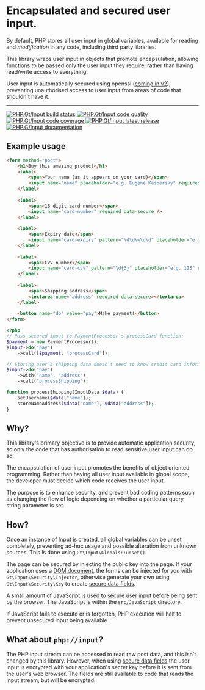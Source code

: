 Encapsulated and secured user input.
====================================

By default, PHP stores all user input in global variables, available for reading and _modification_ in any code, including third party libraries.

This library wraps user input in objects that promote encapsulation, allowing functions to be
passed only the user input they require, rather than having read/write access to everything.

User input is automatically secured using openssl ([coming in v2][v2]), preventing unauthorised access to user input from areas of code that shouldn't have it.

***

<a href="https://circleci.com/gh/phpgt/input" target="_blank">
	<img src="https://img.shields.io/circleci/project/PhpGt/Input.svg?style=flat-square" alt="PHP.Gt/Input build status" />
</a>
<a href="https://scrutinizer-ci.com/g/phpgt/input" target="_blank">
	<img src="https://img.shields.io/scrutinizer/g/PhpGt/Input.svg?style=flat-square" alt="PHP.Gt/Input code quality" />
</a>
<a href="https://scrutinizer-ci.com/g/phpgt/input" target="_blank">
	<img src="https://img.shields.io/scrutinizer/coverage/g/PhpGt/Input/master.svg?style=flat-square" alt="PHP.Gt/Input code coverage" />
</a>
<a href="https://packagist.org/packages/phpgt/input" target="_blank">
	<img src="https://img.shields.io/packagist/v/phpgt/input.svg?style=flat-square" alt="PHP.Gt/Input latest release" />
</a>
<a href="http://www.php.gt/input" target="_blank">
	<img src="https://img.shields.io/badge/docs-www.php.gt/input-26a5e3.svg?style=flat-square" alt="PHP.G/Input documentation" />
</a>

Example usage
-------------

```html
<form method="post">
	<h1>Buy this amazing product</h1>
	<label>
		<span>Your name (as it appears on your card)</span>
		<input name="name" placeholder="e.g. Eugene Kaspersky" required />	
	</label>
	
	<label>
		<span>16 digit card number</span>
		<input name="card-number" required data-secure />
	</label>
	
	<label>
		<span>Expiry date</span>
		<input name="card-expiry" pattern="\d\d\w\d\d" placeholder="e.g. 10/24" required data-secure />
	</label>
	
	<label>
		<span>CVV number</span>
		<input name="card-cvv" pattern="\d{3}" placeholder="e.g. 123" required data-secure />
	</label>
	
	<label>
		<span>Shipping address</span>
		<textarea name="address" required data-secure></textarea>
	</label>
	
	<button name="do" value="pay">Make payment!</button>
</form>
```

```php
<?php
// Pass secured input to PaymentProcessor's processCard function:
$payment = new PaymentProcessor();
$input->do("pay")
	->call([$payment, "processCard"]);

// Storing user's shipping data doesn't need to know credit card information:
$input->do("pay")
	->with("name", "address")
	->call("processShipping");

function processShipping(InputData $data) {
	setUsername($data["name"]);
	storeNameAddress($data["name"], $data["address"]);
}
```

Why?
----

This library's primary objective is to provide automatic application security, so only the code that has authorisation to read sensitive user input can do so. 

The encapsulation of user input promotes the benefits of object oriented programming. Rather than having all user input available in global scope, the developer must decide which code receives the user input.

The purpose is to enhance security, and prevent bad coding patterns such as changing the flow of logic depending on whether a particular query string parameter is set.

How?
----

Once an instance of Input is created, all global variables can be unset completely, preventing ad-hoc usage and possible alteration from unknown sources. This is done using `Gt\Input\Globals::unset()`.

The page can be secured by injecting the public key into the page. If your application uses a [DOM document][dom], the forms can be injected for you with `Gt\Input\Security\Injector`, otherwise generate your own using `Gt\Input\Security\Key` to create [secure data fields][secure-data-fields].

A small amount of JavaScript is used to secure user input before being sent by the browser. The JavaScript is within the `src/JavaScript` directory.

If JavaScript fails to execute or is forgotten, PHP execution will halt to prevent unsecured input being available. 

What about `php://input`?
-------------------------

The PHP input stream can be accessed to read raw post data, and this isn't changed by this library. However, when using [secure data fields][secure-data-fields] the user input is encrypted with your application's secret key before it is sent from the user's web browser. The fields are still available to code that reads the input stream, but will be encrypted. 

[v2]: https://github.com/PhpGt/Input/issues?q=is%3Aopen+is%3Aissue+milestone%3Av2
[dom]: https://php.gt/dom
[secure-data-fields]: https://php.gt/input/security
